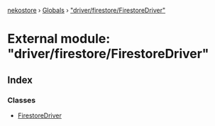 [nekostore](../README.md) › [Globals](../globals.md) › ["driver/firestore/FirestoreDriver"](_driver_firestore_firestoredriver_.md)

# External module: "driver/firestore/FirestoreDriver"

## Index

### Classes

* [FirestoreDriver](../classes/_driver_firestore_firestoredriver_.firestoredriver.md)
